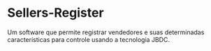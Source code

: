 # Sellers-Register
Um software que permite registrar vendedores e suas determinadas características para controle usando a tecnologia JBDC. 
